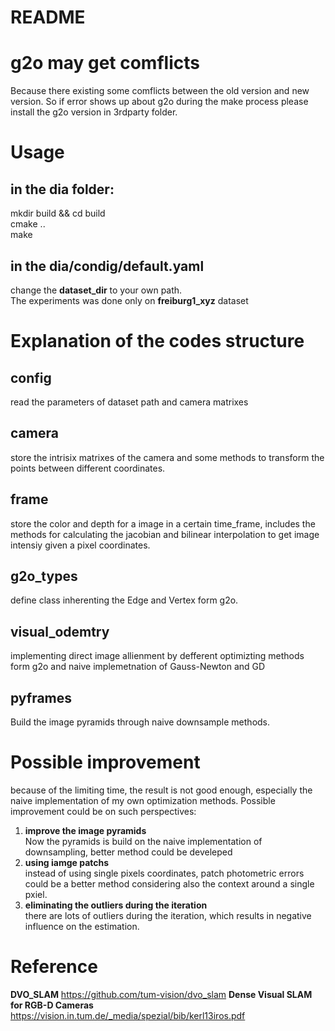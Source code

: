 # README

# g2o may get comflicts
Because there existing some comflicts between the old version and new version.
So if error shows up about g2o during the make process please install the g2o version in 3rdparty folder.

# Usage
## in the dia folder:  
mkdir build && cd build  
cmake ..  
make  

## in the dia/condig/default.yaml
change the **dataset_dir** to your own path.  
The experiments was done only on **freiburg1_xyz** dataset

# Explanation of the codes structure
## config 
read the parameters of dataset path and camera matrixes  
## camera 
store the intrisix matrixes of the camera and some methods to transform the points between different coordinates.  
## frame
store the color and depth for a image in a certain time_frame, 
includes the methods for calculating the jacobian and bilinear interpolation to get image intensiy given a pixel coordinates.  
## g2o_types
define class inherenting the Edge and Vertex form g2o.
## visual_odemtry
implementing direct image allienment by defferent optimizting methods form g2o and naive implemetnation of Gauss-Newton and GD
## pyframes
Build the image pyramids through naive downsample methods.

# Possible improvement
because of the limiting time, the result is not good enough, especially the naive implementation of my own optimization methods.
Possible improvement could be on such perspectives:  
1. **improve the image pyramids**  
Now the pyramids is build on the naive implementation of downsampling, better method could be develeped  
2. **using iamge patchs**  
instead of using single pixels coordinates, patch photometric errors could be a better method considering also the context around a single pxiel.
3. **eliminating the outliers during the iteration**  
there are lots of outliers during the iteration, which results in negative influence on the estimation. 
# Reference
**DVO_SLAM**   https://github.com/tum-vision/dvo_slam
**Dense Visual SLAM for RGB-D Cameras**
 https://vision.in.tum.de/_media/spezial/bib/kerl13iros.pdf




